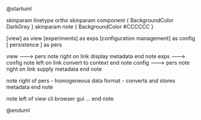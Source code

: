 @startuml

skinparam linetype ortho
skinparam component {
    BackgroundColor DarkGrey
}
skinparam note {
    BackgroundColor #CCCCCC
}

[view] as view
[experiments] as exps
[configuration management] as config
[               persistence               ] as pers

view ---> pers
note right on link
    display metadata
end note
exps ---> config
note left on link
    convert to context
end note
config ---> pers
note right on link
    supply metadata
end note

note right of pers
    - homogeneous data
      format
    - converts and stores
      metadata
end note

note left of view
    cli
    browser
    gui
    ...
end note

@enduml